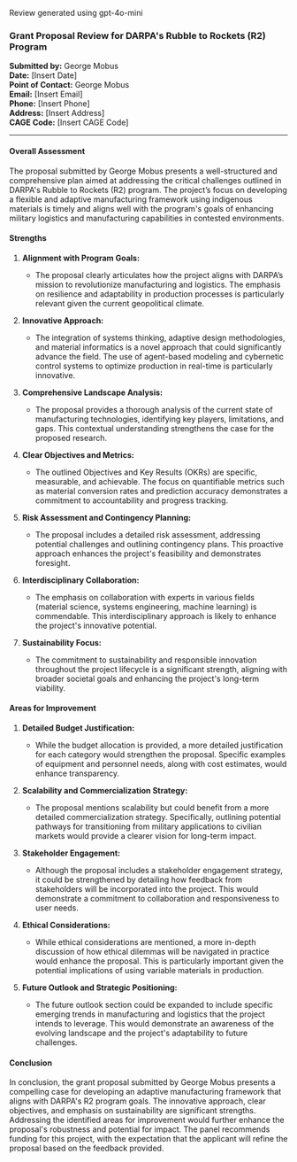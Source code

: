 Review generated using gpt-4o-mini

### Grant Proposal Review for DARPA's Rubble to Rockets (R2) Program

**Submitted by:** George Mobus  
**Date:** [Insert Date]  
**Point of Contact:** George Mobus  
**Email:** [Insert Email]  
**Phone:** [Insert Phone]  
**Address:** [Insert Address]  
**CAGE Code:** [Insert CAGE Code]  

---

#### Overall Assessment

The proposal submitted by George Mobus presents a well-structured and comprehensive plan aimed at addressing the critical challenges outlined in DARPA's Rubble to Rockets (R2) program. The project’s focus on developing a flexible and adaptive manufacturing framework using indigenous materials is timely and aligns well with the program's goals of enhancing military logistics and manufacturing capabilities in contested environments.

#### Strengths

1. **Alignment with Program Goals:**
   - The proposal clearly articulates how the project aligns with DARPA’s mission to revolutionize manufacturing and logistics. The emphasis on resilience and adaptability in production processes is particularly relevant given the current geopolitical climate.

2. **Innovative Approach:**
   - The integration of systems thinking, adaptive design methodologies, and material informatics is a novel approach that could significantly advance the field. The use of agent-based modeling and cybernetic control systems to optimize production in real-time is particularly innovative.

3. **Comprehensive Landscape Analysis:**
   - The proposal provides a thorough analysis of the current state of manufacturing technologies, identifying key players, limitations, and gaps. This contextual understanding strengthens the case for the proposed research.

4. **Clear Objectives and Metrics:**
   - The outlined Objectives and Key Results (OKRs) are specific, measurable, and achievable. The focus on quantifiable metrics such as material conversion rates and prediction accuracy demonstrates a commitment to accountability and progress tracking.

5. **Risk Assessment and Contingency Planning:**
   - The proposal includes a detailed risk assessment, addressing potential challenges and outlining contingency plans. This proactive approach enhances the project's feasibility and demonstrates foresight.

6. **Interdisciplinary Collaboration:**
   - The emphasis on collaboration with experts in various fields (material science, systems engineering, machine learning) is commendable. This interdisciplinary approach is likely to enhance the project's innovative potential.

7. **Sustainability Focus:**
   - The commitment to sustainability and responsible innovation throughout the project lifecycle is a significant strength, aligning with broader societal goals and enhancing the project's long-term viability.

#### Areas for Improvement

1. **Detailed Budget Justification:**
   - While the budget allocation is provided, a more detailed justification for each category would strengthen the proposal. Specific examples of equipment and personnel needs, along with cost estimates, would enhance transparency.

2. **Scalability and Commercialization Strategy:**
   - The proposal mentions scalability but could benefit from a more detailed commercialization strategy. Specifically, outlining potential pathways for transitioning from military applications to civilian markets would provide a clearer vision for long-term impact.

3. **Stakeholder Engagement:**
   - Although the proposal includes a stakeholder engagement strategy, it could be strengthened by detailing how feedback from stakeholders will be incorporated into the project. This would demonstrate a commitment to collaboration and responsiveness to user needs.

4. **Ethical Considerations:**
   - While ethical considerations are mentioned, a more in-depth discussion of how ethical dilemmas will be navigated in practice would enhance the proposal. This is particularly important given the potential implications of using variable materials in production.

5. **Future Outlook and Strategic Positioning:**
   - The future outlook section could be expanded to include specific emerging trends in manufacturing and logistics that the project intends to leverage. This would demonstrate an awareness of the evolving landscape and the project's adaptability to future challenges.

#### Conclusion

In conclusion, the grant proposal submitted by George Mobus presents a compelling case for developing an adaptive manufacturing framework that aligns with DARPA's R2 program goals. The innovative approach, clear objectives, and emphasis on sustainability are significant strengths. Addressing the identified areas for improvement would further enhance the proposal's robustness and potential for impact. The panel recommends funding for this project, with the expectation that the applicant will refine the proposal based on the feedback provided.